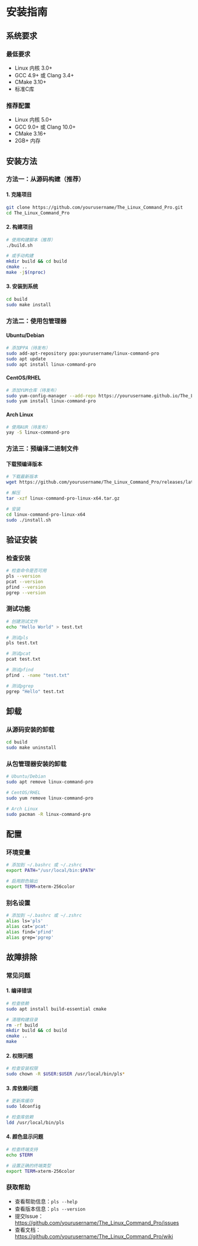 # 安装指南

## 系统要求

### 最低要求
- Linux 内核 3.0+
- GCC 4.9+ 或 Clang 3.4+
- CMake 3.10+
- 标准C库

### 推荐配置
- Linux 内核 5.0+
- GCC 9.0+ 或 Clang 10.0+
- CMake 3.16+
- 2GB+ 内存

## 安装方法

### 方法一：从源码构建（推荐）

#### 1. 克隆项目
```bash
git clone https://github.com/yourusername/The_Linux_Command_Pro.git
cd The_Linux_Command_Pro
```

#### 2. 构建项目
```bash
# 使用构建脚本（推荐）
./build.sh

# 或手动构建
mkdir build && cd build
cmake ..
make -j$(nproc)
```

#### 3. 安装到系统
```bash
cd build
sudo make install
```

### 方法二：使用包管理器

#### Ubuntu/Debian
```bash
# 添加PPA（待发布）
sudo add-apt-repository ppa:yourusername/linux-command-pro
sudo apt update
sudo apt install linux-command-pro
```

#### CentOS/RHEL
```bash
# 添加YUM仓库（待发布）
sudo yum-config-manager --add-repo https://yourusername.github.io/The_Linux_Command_Pro/linux-command-pro.repo
sudo yum install linux-command-pro
```

#### Arch Linux
```bash
# 使用AUR（待发布）
yay -S linux-command-pro
```

### 方法三：预编译二进制文件

#### 下载预编译版本
```bash
# 下载最新版本
wget https://github.com/yourusername/The_Linux_Command_Pro/releases/latest/download/linux-command-pro-linux-x64.tar.gz

# 解压
tar -xzf linux-command-pro-linux-x64.tar.gz

# 安装
cd linux-command-pro-linux-x64
sudo ./install.sh
```

## 验证安装

### 检查安装
```bash
# 检查命令是否可用
pls --version
pcat --version
pfind --version
pgrep --version
```

### 测试功能
```bash
# 创建测试文件
echo "Hello World" > test.txt

# 测试pls
pls test.txt

# 测试pcat
pcat test.txt

# 测试pfind
pfind . -name "test.txt"

# 测试pgrep
pgrep "Hello" test.txt
```

## 卸载

### 从源码安装的卸载
```bash
cd build
sudo make uninstall
```

### 从包管理器安装的卸载
```bash
# Ubuntu/Debian
sudo apt remove linux-command-pro

# CentOS/RHEL
sudo yum remove linux-command-pro

# Arch Linux
sudo pacman -R linux-command-pro
```

## 配置

### 环境变量
```bash
# 添加到 ~/.bashrc 或 ~/.zshrc
export PATH="/usr/local/bin:$PATH"

# 启用颜色输出
export TERM=xterm-256color
```

### 别名设置
```bash
# 添加到 ~/.bashrc 或 ~/.zshrc
alias ls='pls'
alias cat='pcat'
alias find='pfind'
alias grep='pgrep'
```

## 故障排除

### 常见问题

#### 1. 编译错误
```bash
# 检查依赖
sudo apt install build-essential cmake

# 清理构建目录
rm -rf build
mkdir build && cd build
cmake ..
make
```

#### 2. 权限问题
```bash
# 检查安装权限
sudo chown -R $USER:$USER /usr/local/bin/pls*
```

#### 3. 库依赖问题
```bash
# 更新库缓存
sudo ldconfig

# 检查库依赖
ldd /usr/local/bin/pls
```

#### 4. 颜色显示问题
```bash
# 检查终端支持
echo $TERM

# 设置正确的终端类型
export TERM=xterm-256color
```

### 获取帮助
- 查看帮助信息：`pls --help`
- 查看版本信息：`pls --version`
- 提交Issue：https://github.com/yourusername/The_Linux_Command_Pro/issues
- 查看文档：https://github.com/yourusername/The_Linux_Command_Pro/wiki
